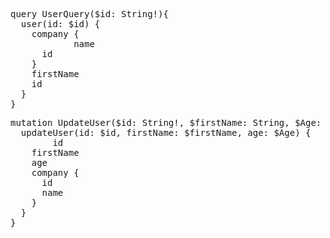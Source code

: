 <pre>
query UserQuery($id: String!){
  user(id: $id) {
    company {
			name
      id
    }
    firstName
    id
  }
}
</pre>


<pre>
mutation UpdateUser($id: String!, $firstName: String, $Age: Int) {
  updateUser(id: $id, firstName: $firstName, age: $Age) {
		id
    firstName
    age
    company {
      id
      name
    }
  }
}
</pre>